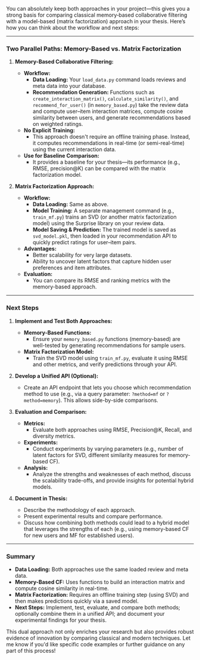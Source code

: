You can absolutely keep both approaches in your project—this gives you a strong basis for comparing classical memory‐based collaborative filtering with a model-based (matrix factorization) approach in your thesis. Here’s how you can think about the workflow and next steps:

---

### **Two Parallel Paths: Memory-Based vs. Matrix Factorization**

1. **Memory-Based Collaborative Filtering:**
   - **Workflow:**  
     - **Data Loading:** Your `load_data.py` command loads reviews and meta data into your database.
     - **Recommendation Generation:** Functions such as `create_interaction_matrix()`, `calculate_similarity()`, and `recommend_for_user()` (in `memory_based.py`) take the review data and compute user–item interaction matrices, compute cosine similarity between users, and generate recommendations based on weighted ratings.
   - **No Explicit Training:**  
     - This approach doesn't require an offline training phase. Instead, it computes recommendations in real-time (or semi-real-time) using the current interaction data.
   - **Use for Baseline Comparison:**  
     - It provides a baseline for your thesis—its performance (e.g., RMSE, precision@K) can be compared with the matrix factorization model.

2. **Matrix Factorization Approach:**
   - **Workflow:**  
     - **Data Loading:** Same as above.
     - **Model Training:** A separate management command (e.g., `train_mf.py`) trains an SVD (or another matrix factorization model) using the Surprise library on your review data.
     - **Model Saving & Prediction:** The trained model is saved as `svd_model.pkl`, then loaded in your recommendation API to quickly predict ratings for user–item pairs.
   - **Advantages:**  
     - Better scalability for very large datasets.
     - Ability to uncover latent factors that capture hidden user preferences and item attributes.
   - **Evaluation:**  
     - You can compare its RMSE and ranking metrics with the memory-based approach.


---

### **Next Steps**

1. **Implement and Test Both Approaches:**
   - **Memory-Based Functions:**  
     - Ensure your `memory_based.py` functions (memory-based) are well-tested by generating recommendations for sample users.
   - **Matrix Factorization Model:**  
     - Train the SVD model using `train_mf.py`, evaluate it using RMSE and other metrics, and verify predictions through your API.

2. **Develop a Unified API (Optional):**
   - Create an API endpoint that lets you choose which recommendation method to use (e.g., via a query parameter: `?method=mf` or `?method=memory`). This allows side-by-side comparisons.

3. **Evaluation and Comparison:**
   - **Metrics:**  
     - Evaluate both approaches using RMSE, Precision@K, Recall, and diversity metrics.
   - **Experiments:**  
     - Conduct experiments by varying parameters (e.g., number of latent factors for SVD, different similarity measures for memory-based CF).
   - **Analysis:**  
     - Analyze the strengths and weaknesses of each method, discuss the scalability trade-offs, and provide insights for potential hybrid models.

4. **Document in Thesis:**
   - Describe the methodology of each approach.
   - Present experimental results and compare performance.
   - Discuss how combining both methods could lead to a hybrid model that leverages the strengths of each (e.g., using memory-based CF for new users and MF for established users).

---

### **Summary**

- **Data Loading:** Both approaches use the same loaded review and meta data.
- **Memory-Based CF:** Uses functions to build an interaction matrix and compute cosine similarity in real-time.
- **Matrix Factorization:** Requires an offline training step (using SVD) and then makes predictions quickly via a saved model.
- **Next Steps:** Implement, test, evaluate, and compare both methods; optionally combine them in a unified API; and document your experimental findings for your thesis.

This dual approach not only enriches your research but also provides robust evidence of innovation by comparing classical and modern techniques. Let me know if you'd like specific code examples or further guidance on any part of this process!
